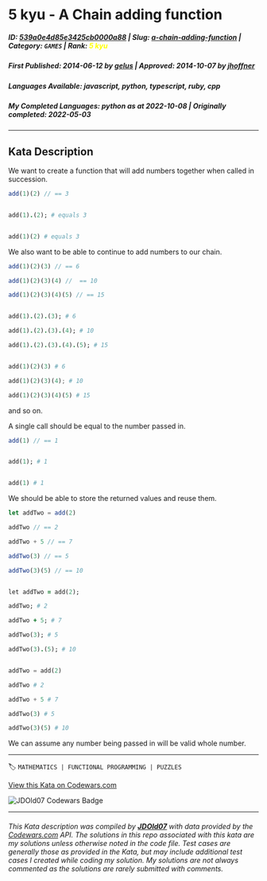 # 5 kyu - A Chain adding function

##### **ID**: [539a0e4d85e3425cb0000a88](https://www.codewars.com/kata/539a0e4d85e3425cb0000a88) | **Slug**: [a-chain-adding-function](https://www.codewars.com/kata/539a0e4d85e3425cb0000a88) | **Category**: `GAMES` | **Rank**: <span style="color:yellow">5 kyu</span>

##### **First Published**: 2014-06-12 **_by_** [gelus](https://www.codewars.com/users/gelus) | **Approved**: 2014-10-07 **_by_** [jhoffner](https://www.codewars.com/users/jhoffner)

##### **Languages Available**: javascript, python, typescript, ruby, cpp

##### **My Completed Languages**: python **_as at_** 2022-10-08 | **Originally completed**: 2022-05-03

---

## Kata Description

We want to create a function that will add numbers together when called in succession.

```javascript
add(1)(2) // == 3
```

```ruby

add(1).(2); # equals 3

```

```python

add(1)(2) # equals 3

```

We also want to be able to continue to add numbers to our chain.

```javascript
add(1)(2)(3) // == 6

add(1)(2)(3)(4) //  == 10

add(1)(2)(3)(4)(5) // == 15
```

```ruby

add(1).(2).(3); # 6

add(1).(2).(3).(4); # 10

add(1).(2).(3).(4).(5); # 15

```

```python

add(1)(2)(3) # 6

add(1)(2)(3)(4); # 10

add(1)(2)(3)(4)(5) # 15

```

and so on.

A single call should be equal to the number passed in.

```javascript
add(1) // == 1
```

```ruby

add(1); # 1

```

```python

add(1) # 1

```

We should be able to store the returned values and reuse them.

```javascript
let addTwo = add(2)

addTwo // == 2

addTwo + 5 // == 7

addTwo(3) // == 5

addTwo(3)(5) // == 10
```

```ruby

let addTwo = add(2);

addTwo; # 2

addTwo + 5; # 7

addTwo(3); # 5

addTwo(3).(5); # 10

```

```python

addTwo = add(2)

addTwo # 2

addTwo + 5 # 7

addTwo(3) # 5

addTwo(3)(5) # 10

```

We can assume any number being passed in will be valid whole number.

---

🏷 `MATHEMATICS | FUNCTIONAL PROGRAMMING | PUZZLES`

[View this Kata on Codewars.com](https://www.codewars.com/kata/539a0e4d85e3425cb0000a88)

![](https://www.codewars.com/users/jdold07/badges/large "JDOld07 Codewars Badge")

---

###### _This Kata description was compiled by [**JDOld07**](https://tpstech.dev) with data provided by the [Codewars.com](https://www.codewars.com) API. The solutions in this repo associated with this kata are my solutions unless otherwise noted in the code file. Test cases are generally those as provided in the Kata, but may include additional test cases I created while coding my solution. My solutions are not always commented as the solutions are rarely submitted with comments._
